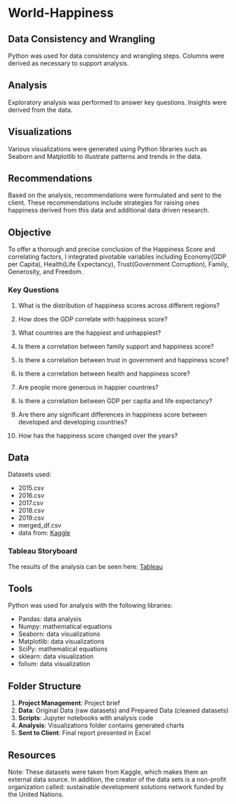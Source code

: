 # World-Happiness

## Data Consistency and Wrangling
Python was used for data consistency and wrangling steps. Columns were derived as necessary to support analysis.

## Analysis
Exploratory analysis was performed to answer key questions. Insights were derived from the data.

## Visualizations
Various visualizations were generated using Python libraries such as Seaborn and Matplotlib to illustrate patterns and trends in the data.

## Recommendations
Based on the analysis, recommendations were formulated and sent to the client. These recommendations include strategies for raising ones happiness derived from this data and additional data driven research.

## Objective
To  offer a thorough and precise conclusion of the Happiness Score and correlating factors, I integrated pivotable variables including Economy(GDP per Capita), Health(Life Expectancy), Trust(Government Corruption), Family, Generosity, and Freedom.

### Key Questions
1. What is the distribution of happiness scores across different regions?

2. How does the GDP correlate with happiness score?

3. What countries are the happiest and unhappiest?

4. Is there a correlation between family support and happiness score?

5. Is there a correlation between trust in government and happiness score?

6. Is there a correlation between health and happiness score?

7. Are people more generous in happier countries?

8. Is there a correlation between GDP per capita and life expectancy?

9. Are there any significant differences in happiness score between developed and developing countries?

10. How has the happiness score changed over the years?

## Data
Datasets used:
- 2015.csv
- 2016.csv
- 2017.csv
- 2018.csv
- 2019.csv
- merged_df.csv
- data from: [Kaggle](https://www.kaggle.com/datasets/unsdsn/world-happiness/data)

### Tableau Storyboard

The results of the analysis can be seen here: [Tableau](https://public.tableau.com/app/profile/marvin.krenge/viz/WorldHappinessData_17152504102810/WorldHappiness)

## Tools
Python was used for analysis with the following libraries:
- Pandas: data analysis
- Numpy: mathematical equations
- Seaborn: data visualizations
- Matplotlib: data visualizations
- SciPy: mathematical equations
- sklearn: data visualization
- folium: data visualization

## Folder Structure
1. **Project Management**: Project brief
2. **Data**: Original Data (raw datasets) and Prepared Data (cleaned datasets)
3. **Scripts**: Jupyter notebooks with analysis code
4. **Analysis**: Visualizations folder contains generated charts
5. **Sent to Client**: Final report presented in Excel

## Resources
Note: These datasets were taken from Kaggle, which makes them an external data source. In addition, the creator of the data sets is a non-profit organization called: sustainable development solutions network funded by the United Nations.


